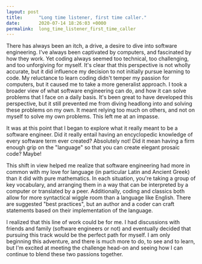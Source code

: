 ```yaml
---
layout: post
title:      "Long time listener, first time caller."
date:       2020-07-14 18:26:03 +0000
permalink:  long_time_listener_first_time_caller
---
```



There has always been an itch, a drive, a desire to dive into software engineering. I've always been captivated by computers, and fascinated by how they work. Yet coding always seemed too technical, too challenging, and too unforgiving for myself. It's clear that this perspective is not wholly accurate, but it did influence my decision to not initially pursue learning to code. My reluctance to learn coding didn't temper my passion for computers, but it caused me to take a more generalist approach. I took a broader view of what software engineering can do, and how it can solve problems that I face on a daily basis. It's been great to have developed this perspective, but it still prevented me from diving headlong into and solving these problems on my own. It meant relying too much on others, and not on myself to solve my own problems. This left me at an impasse. 

It was at this point that I began to explore what it really meant to be a software engineer. Did it really entail having an encyclopedic knowledge of every software term ever created? Absolutely not! Did it mean having a firm enough grip on the "language" so that you can create elegant prosaic code? Maybe! 

This shift in view helped me realize that software engineering had more in common with my love for language (in particular Latin and Ancient Greek) than it did with pure mathematics. In each situation, you're taking a group of key vocabulary, and arranging them in a way that can be interpreted by a computer or translated by a peer. Additionally, coding and classics both allow for more syntactical wiggle room than a language like English. There are suggested "best practices", but an author and a coder can craft statements based on their implementation of the language. 

I realized that this line of work could be for me. I had discussions with friends and family (software engineers or not) and eventually decided that pursuing this track would be the perfect path for myself. I am only beginning this adventure, and there is much more to do, to see and to learn, but I'm excited at meeting the challenge head-on and seeing how I can continue to blend these two passions together. 




